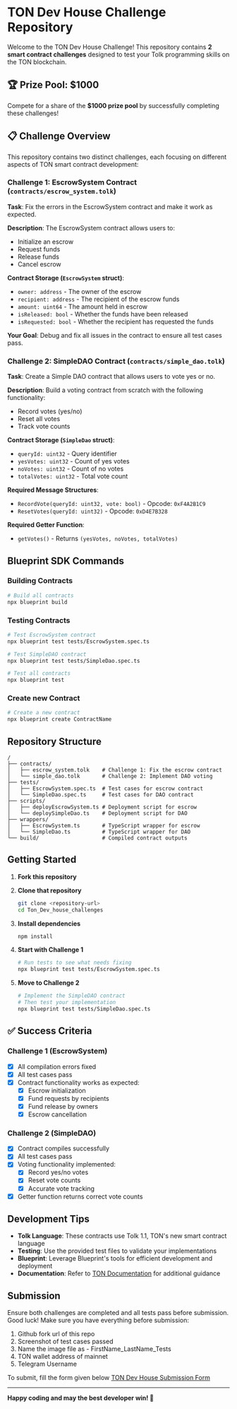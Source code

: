 # TON Dev House Challenge Repository

Welcome to the TON Dev House Challenge! This repository contains **2 smart contract challenges** designed to test your Tolk programming skills on the TON blockchain.

## 🏆 Prize Pool: $1000

Compete for a share of the **$1000 prize pool** by successfully completing these challenges!

## 📋 Challenge Overview

This repository contains two distinct challenges, each focusing on different aspects of TON smart contract development:

### Challenge 1: EscrowSystem Contract (`contracts/escrow_system.tolk`)

**Task**: Fix the errors in the EscrowSystem contract and make it work as expected.

**Description**: 
The EscrowSystem contract allows users to:
- Initialize an escrow
- Request funds 
- Release funds
- Cancel escrow

**Contract Storage (`EscrowSystem` struct)**:
- `owner: address` - The owner of the escrow
- `recipient: address` - The recipient of the escrow funds
- `amount: uint64` - The amount held in escrow
- `isReleased: bool` - Whether the funds have been released
- `isRequested: bool` - Whether the recipient has requested the funds

**Your Goal**: Debug and fix all issues in the contract to ensure all test cases pass.

### Challenge 2: SimpleDAO Contract (`contracts/simple_dao.tolk`)

**Task**: Create a Simple DAO contract that allows users to vote yes or no.

**Description**:
Build a voting contract from scratch with the following functionality:
- Record votes (yes/no)
- Reset all votes
- Track vote counts

**Contract Storage (`SimpleDao` struct)**:
- `queryId: uint32` - Query identifier
- `yesVotes: uint32` - Count of yes votes
- `noVotes: uint32` - Count of no votes  
- `totalVotes: uint32` - Total vote count

**Required Message Structures**:
- `RecordVote(queryId: uint32, vote: bool)` - Opcode: `0xF4A2B1C9`
- `ResetVotes(queryId: uint32)` - Opcode: `0xD4E7B328`

**Required Getter Function**:
- `getVotes()` - Returns `(yesVotes, noVotes, totalVotes)`

##  Blueprint SDK Commands

### Building Contracts
```bash
# Build all contracts
npx blueprint build

```

### Testing Contracts
```bash
# Test EscrowSystem contract
npx blueprint test tests/EscrowSystem.spec.ts

# Test SimpleDAO contract  
npx blueprint test tests/SimpleDao.spec.ts

# Test all contracts
npx blueprint test
```

### Create new Contract
```bash
# Create a new contract
npx blueprint create ContractName

```

##  Repository Structure

```
/
├── contracts/
│   ├── escrow_system.tolk    # Challenge 1: Fix the escrow contract
│   └── simple_dao.tolk       # Challenge 2: Implement DAO voting
├── tests/
│   ├── EscrowSystem.spec.ts  # Test cases for escrow contract
│   └── SimpleDao.spec.ts     # Test cases for DAO contract
├── scripts/
│   ├── deployEscrowSystem.ts # Deployment script for escrow
│   └── deploySimpleDao.ts    # Deployment script for DAO
├── wrappers/
│   ├── EscrowSystem.ts       # TypeScript wrapper for escrow
│   └── SimpleDao.ts          # TypeScript wrapper for DAO
└── build/                    # Compiled contract outputs
```

## Getting Started

1. **Fork this repository**
   
2. **Clone that repository**
   ```bash
   git clone <repository-url>
   cd Ton_Dev_house_challenges
   ```

3. **Install dependencies**
   ```bash
   npm install
   ```

4. **Start with Challenge 1**
   ```bash
   # Run tests to see what needs fixing
   npx blueprint test tests/EscrowSystem.spec.ts
   ```

5. **Move to Challenge 2**
   ```bash
   # Implement the SimpleDAO contract
   # Then test your implementation
   npx blueprint test tests/SimpleDao.spec.ts
   ```

## ✅ Success Criteria

### Challenge 1 (EscrowSystem)
- [x] All compilation errors fixed
- [x] All test cases pass
- [x] Contract functionality works as expected:
  - [x] Escrow initialization
  - [x] Fund requests by recipients
  - [x] Fund release by owners
  - [x] Escrow cancellation

### Challenge 2 (SimpleDAO)
- [x] Contract compiles successfully
- [x] All test cases pass
- [x] Voting functionality implemented:
  - [x] Record yes/no votes
  - [x] Reset vote counts
  - [x] Accurate vote tracking
- [x] Getter function returns correct vote counts

## Development Tips

- **Tolk Language**: These contracts use Tolk 1.1, TON's new smart contract language
- **Testing**: Use the provided test files to validate your implementations
- **Blueprint**: Leverage Blueprint's tools for efficient development and deployment
- **Documentation**: Refer to [TON Documentation](https://docs.ton.org/) for additional guidance

## Submission

Ensure both challenges are completed and all tests pass before submission. Good luck!
Make sure you have everything before submission:
1. Github fork url of this repo
2. Screenshot of test cases passed 
3. Name the image file as - FirstName_LastName_Tests
4. TON wallet address of mainnet
5. Telegram Username
   
To submit, fill the form given below
[TON Dev House Submission Form](https://forms.gle/67Pswe6V5FmSWjYE9)

---

**Happy coding and may the best developer win! 🚀**